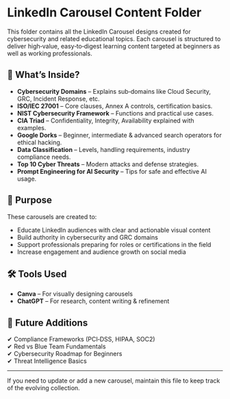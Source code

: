 # LinkedIn Carousel Content Folder

This folder contains all the LinkedIn Carousel designs created for cybersecurity and related educational topics. Each carousel is structured to deliver high‑value, easy‑to‑digest learning content targeted at beginners as well as working professionals.

## 📂 What’s Inside?

- **Cybersecurity Domains** – Explains sub‑domains like Cloud Security, GRC, Incident Response, etc.
- **ISO/IEC 27001** – Core clauses, Annex A controls, certification basics.
- **NIST Cybersecurity Framework** – Functions and practical use cases.
- **CIA Triad** – Confidentiality, Integrity, Availability explained with examples.
- **Google Dorks** – Beginner, intermediate & advanced search operators for ethical hacking.
- **Data Classification** – Levels, handling requirements, industry compliance needs.
- **Top 10 Cyber Threats** – Modern attacks and defense strategies.
- **Prompt Engineering for AI Security** – Tips for safe and effective AI usage.

## 🎯 Purpose

These carousels are created to:
- Educate LinkedIn audiences with clear and actionable visual content
- Build authority in cybersecurity and GRC domains
- Support professionals preparing for roles or certifications in the field
- Increase engagement and audience growth on social media

## 🛠️ Tools Used

- **Canva** – For visually designing carousels
- **ChatGPT** – For research, content writing & refinement

## 🚀 Future Additions

✔ Compliance Frameworks (PCI‑DSS, HIPAA, SOC2)  
✔ Red vs Blue Team Fundamentals  
✔ Cybersecurity Roadmap for Beginners  
✔ Threat Intelligence Basics  

---

If you need to update or add a new carousel, maintain this file to keep track of the evolving collection.
